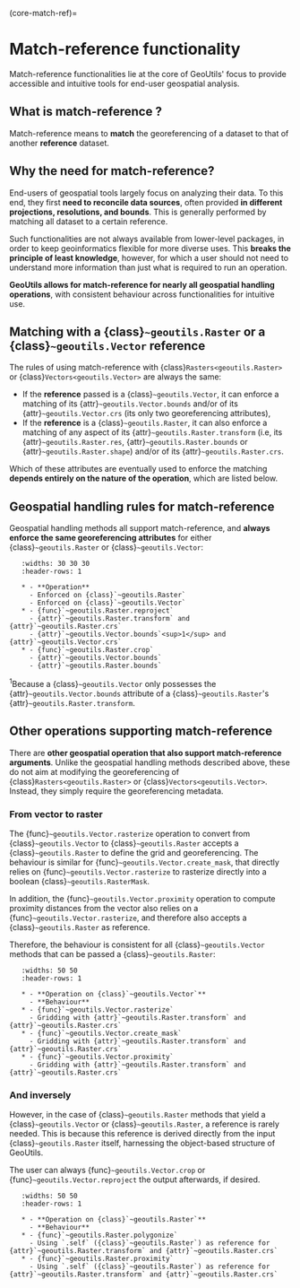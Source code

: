 (core-match-ref)=
# Match-reference functionality

Match-reference functionalities lie at the core of GeoUtils' focus to provide accessible and intuitive tools for end-user geospatial analysis.

## What is match-reference ?

Match-reference means to **match** the georeferencing of a dataset to that of another **reference** dataset.

## Why the need for match-reference?

End-users of geospatial tools largely focus on analyzing their data. To this end, they first **need to reconcile data sources**, often provided **in different
projections, resolutions, and bounds**. This is generally performed by matching all dataset to a certain reference.

Such functionalities are not always available from lower-level packages, in order to keep geoinformatics flexible for more diverse uses. This
**breaks the principle of least knowledge**, however, for which a user should not need to understand more information than just what is required to run an
operation.

**GeoUtils allows for match-reference for nearly all geospatial handling operations**, with consistent behaviour across functionalities for intuitive use.

## Matching with a {class}`~geoutils.Raster` or a {class}`~geoutils.Vector` reference

The rules of using match-reference with {class}`Rasters<geoutils.Raster>` or {class}`Vectors<geoutils.Vector>` are always the same:

 - If the **reference** passed is a {class}`~geoutils.Vector`, it can enforce a matching of its {attr}`~geoutils.Vector.bounds` and/or of its {attr}`~geoutils.Vector.crs` (its only two
   georeferencing attributes),
 - If the **reference** is a {class}`~geoutils.Raster`, it can also enforce a matching of any aspect of its {attr}`~geoutils.Raster.transform` (i.e, its
   {attr}`~geoutils.Raster.res`, {attr}`~geoutils.Raster.bounds` or {attr}`~geoutils.Raster.shape`) and/or of its {attr}`~geoutils.Raster.crs`.

Which of these attributes are eventually used to enforce the matching **depends entirely on the nature of the operation**, which are listed below.

## Geospatial handling rules for match-reference

Geospatial handling methods all support match-reference, and **always enforce the same georeferencing attributes** for either {class}`~geoutils.Raster`
or {class}`~geoutils.Vector`:

```{list-table}
   :widths: 30 30 30
   :header-rows: 1

   * - **Operation**
     - Enforced on {class}`~geoutils.Raster`
     - Enforced on {class}`~geoutils.Vector`
   * - {func}`~geoutils.Raster.reproject`
     - {attr}`~geoutils.Raster.transform` and {attr}`~geoutils.Raster.crs`
     - {attr}`~geoutils.Vector.bounds`<sup>1</sup> and {attr}`~geoutils.Vector.crs`
   * - {func}`~geoutils.Raster.crop`
     - {attr}`~geoutils.Vector.bounds`
     - {attr}`~geoutils.Raster.bounds`

```

<sup>1</sup>Because a {class}`~geoutils.Vector` only possesses the {attr}`~geoutils.Vector.bounds` attribute of a {class}`~geoutils.Raster`'s {attr}`~geoutils.Raster.transform`.


## Other operations supporting match-reference

There are **other geospatial operation that also support match-reference arguments**. Unlike the geospatial handling methods described above, these do not aim
at modifying the georeferencing of {class}`Rasters<geoutils.Raster>` or {class}`Vectors<geoutils.Vector>`. Instead, they simply require the georeferencing metadata.

### From vector to raster

The {func}`~geoutils.Vector.rasterize` operation to convert from {class}`~geoutils.Vector` to {class}`~geoutils.Raster` accepts a {class}`~geoutils.Raster` to define the
grid and georeferencing. The behaviour is similar for {func}`~geoutils.Vector.create_mask`, that directly relies on {func}`~geoutils.Vector.rasterize` to
rasterize directly into a boolean {class}`~geoutils.RasterMask`.

In addition, the {func}`~geoutils.Vector.proximity` operation to compute proximity distances from the vector also relies on a
{func}`~geoutils.Vector.rasterize`, and therefore also accepts a {class}`~geoutils.Raster` as reference.

Therefore, the behaviour is consistent for all {class}`~geoutils.Vector` methods that can be passed a {class}`~geoutils.Raster`:

```{list-table}
   :widths: 50 50
   :header-rows: 1

   * - **Operation on {class}`~geoutils.Vector`**
     - **Behaviour**
   * - {func}`~geoutils.Vector.rasterize`
     - Gridding with {attr}`~geoutils.Raster.transform` and {attr}`~geoutils.Raster.crs`
   * - {func}`~geoutils.Vector.create_mask`
     - Gridding with {attr}`~geoutils.Raster.transform` and {attr}`~geoutils.Raster.crs`
   * - {func}`~geoutils.Vector.proximity`
     - Gridding with {attr}`~geoutils.Raster.transform` and {attr}`~geoutils.Raster.crs`
```

### And inversely

However, in the case of {class}`~geoutils.Raster` methods that yield a {class}`~geoutils.Vector` or {class}`~geoutils.Raster`, a reference is rarely needed.
This is because this reference is derived directly from the input {class}`~geoutils.Raster` itself, harnessing the object-based structure of GeoUtils.

The user can always {func}`~geoutils.Vector.crop` or {func}`~geoutils.Vector.reproject` the output afterwards, if desired.

```{list-table}
   :widths: 50 50
   :header-rows: 1

   * - **Operation on {class}`~geoutils.Raster`**
     - **Behaviour**
   * - {func}`~geoutils.Raster.polygonize`
     - Using `.self` ({class}`~geoutils.Raster`) as reference for {attr}`~geoutils.Raster.transform` and {attr}`~geoutils.Raster.crs`
   * - {func}`~geoutils.Raster.proximity`
     - Using `.self` ({class}`~geoutils.Raster`) as reference for {attr}`~geoutils.Raster.transform` and {attr}`~geoutils.Raster.crs`
```

